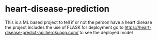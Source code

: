 # heart-disease-prediction
This is a ML based project to tell if or not the person have a heart disease the project includes the use of FLASK for deployment
go to https://heart-disease-predict-api.herokuapp.com/ to see the deployed model
